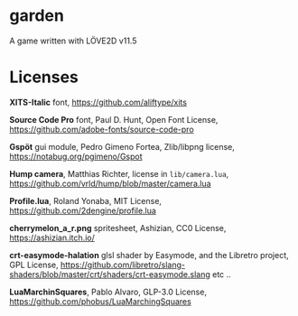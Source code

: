 # garden
A game written with LÖVE2D v11.5

# Licenses
**XITS-Italic** font, https://github.com/aliftype/xits

**Source Code Pro** font, Paul D. Hunt, Open Font License, https://github.com/adobe-fonts/source-code-pro

**Gspöt** gui module, Pedro Gimeno Fortea, Zlib/libpng license, https://notabug.org/pgimeno/Gspot

**Hump camera**, Matthias Richter, license in `lib/camera.lua`, https://github.com/vrld/hump/blob/master/camera.lua

**Profile.lua**, Roland Yonaba, MIT License, https://github.com/2dengine/profile.lua

**cherrymelon_a_r.png** spritesheet, Ashizian, CC0 License, https://ashizian.itch.io/

**crt-easymode-halation** glsl shader by Easymode, and the Libretro project, GPL License, https://github.com/libretro/slang-shaders/blob/master/crt/shaders/crt-easymode.slang etc ..

**LuaMarchinSquares**, Pablo Alvaro, GLP-3.0 License, https://github.com/phobus/LuaMarchingSquares
